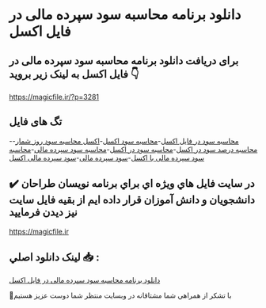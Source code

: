 # دانلود برنامه محاسبه سود سپرده مالی در فایل اکسل

## برای دریافت دانلود برنامه محاسبه سود سپرده مالی در فایل اکسل به لینک زیر بروید 👇

https://magicfile.ir/?p=3281

## تگ های فایل

-[محاسبه سود در فایل اکسل](https://magicfile.ir/product/%d8%a8%d8%b1%d9%86%d8%a7%d9%85%d9%87%d9%85%d8%ad%d8%a7%d8%b3%d8%a8%d9%87-%d8%b3%d9%88%d8%af-%d8%b3%d9%be%d8%b1%d8%af%d9%87-%d9%85%d8%a7%d9%84%db%8c-%d8%af%d8%b1-%d9%81%d8%a7%db%8c%d9%84-%d8%a7%da%a9%d8%b3%d9%84/)-[محاسبه سود اکسل](https://magicfile.ir/product/%d8%a8%d8%b1%d9%86%d8%a7%d9%85%d9%87%d9%85%d8%ad%d8%a7%d8%b3%d8%a8%d9%87-%d8%b3%d9%88%d8%af-%d8%b3%d9%be%d8%b1%d8%af%d9%87-%d9%85%d8%a7%d9%84%db%8c-%d8%af%d8%b1-%d9%81%d8%a7%db%8c%d9%84-%d8%a7%da%a9%d8%b3%d9%84/)-[اکسل محاسبه سود روز شمار](https://magicfile.ir/product/%d8%a8%d8%b1%d9%86%d8%a7%d9%85%d9%87%d9%85%d8%ad%d8%a7%d8%b3%d8%a8%d9%87-%d8%b3%d9%88%d8%af-%d8%b3%d9%be%d8%b1%d8%af%d9%87-%d9%85%d8%a7%d9%84%db%8c-%d8%af%d8%b1-%d9%81%d8%a7%db%8c%d9%84-%d8%a7%da%a9%d8%b3%d9%84/)-[محاسبه درصد سود در اکسل](https://magicfile.ir/product/%d8%a8%d8%b1%d9%86%d8%a7%d9%85%d9%87%d9%85%d8%ad%d8%a7%d8%b3%d8%a8%d9%87-%d8%b3%d9%88%d8%af-%d8%b3%d9%be%d8%b1%d8%af%d9%87-%d9%85%d8%a7%d9%84%db%8c-%d8%af%d8%b1-%d9%81%d8%a7%db%8c%d9%84-%d8%a7%da%a9%d8%b3%d9%84/)-[محاسبه سود در اکسل](https://magicfile.ir/product/%d8%a8%d8%b1%d9%86%d8%a7%d9%85%d9%87%d9%85%d8%ad%d8%a7%d8%b3%d8%a8%d9%87-%d8%b3%d9%88%d8%af-%d8%b3%d9%be%d8%b1%d8%af%d9%87-%d9%85%d8%a7%d9%84%db%8c-%d8%af%d8%b1-%d9%81%d8%a7%db%8c%d9%84-%d8%a7%da%a9%d8%b3%d9%84/)-[محاسبه سود سپرده مالی](https://magicfile.ir/product/%d8%a8%d8%b1%d9%86%d8%a7%d9%85%d9%87%d9%85%d8%ad%d8%a7%d8%b3%d8%a8%d9%87-%d8%b3%d9%88%d8%af-%d8%b3%d9%be%d8%b1%d8%af%d9%87-%d9%85%d8%a7%d9%84%db%8c-%d8%af%d8%b1-%d9%81%d8%a7%db%8c%d9%84-%d8%a7%da%a9%d8%b3%d9%84/)-[محاسبه سود سپرده مالی با اکسل](https://magicfile.ir/product/%d8%a8%d8%b1%d9%86%d8%a7%d9%85%d9%87%d9%85%d8%ad%d8%a7%d8%b3%d8%a8%d9%87-%d8%b3%d9%88%d8%af-%d8%b3%d9%be%d8%b1%d8%af%d9%87-%d9%85%d8%a7%d9%84%db%8c-%d8%af%d8%b1-%d9%81%d8%a7%db%8c%d9%84-%d8%a7%da%a9%d8%b3%d9%84/)-[سود سپرده مالی](https://magicfile.ir/product/%d8%a8%d8%b1%d9%86%d8%a7%d9%85%d9%87%d9%85%d8%ad%d8%a7%d8%b3%d8%a8%d9%87-%d8%b3%d9%88%d8%af-%d8%b3%d9%be%d8%b1%d8%af%d9%87-%d9%85%d8%a7%d9%84%db%8c-%d8%af%d8%b1-%d9%81%d8%a7%db%8c%d9%84-%d8%a7%da%a9%d8%b3%d9%84/)-[سود سپرده مالی اکسل](https://magicfile.ir/product/%d8%a8%d8%b1%d9%86%d8%a7%d9%85%d9%87%d9%85%d8%ad%d8%a7%d8%b3%d8%a8%d9%87-%d8%b3%d9%88%d8%af-%d8%b3%d9%be%d8%b1%d8%af%d9%87-%d9%85%d8%a7%d9%84%db%8c-%d8%af%d8%b1-%d9%81%d8%a7%db%8c%d9%84-%d8%a7%da%a9%d8%b3%d9%84/)

## ✔️ در سايت فايل هاي ويژه اي براي برنامه نويسان طراحان دانشجويان و دانش آموزان قرار داده ايم از بقيه فايل سايت نيز ديدن فرماييد

https://magicfile.ir


## لينک دانلود اصلي 📥 :

[دانلود برنامه محاسبه سود سپرده مالی در فایل اکسل](https://magicfile.ir/product/%d8%a8%d8%b1%d9%86%d8%a7%d9%85%d9%87%d9%85%d8%ad%d8%a7%d8%b3%d8%a8%d9%87-%d8%b3%d9%88%d8%af-%d8%b3%d9%be%d8%b1%d8%af%d9%87-%d9%85%d8%a7%d9%84%db%8c-%d8%af%d8%b1-%d9%81%d8%a7%db%8c%d9%84-%d8%a7%da%a9%d8%b3%d9%84/) 


🙏با تشکر از همراهي شما مشتاقانه در وبسایت منتظر شما دوست عزیز هستیم


